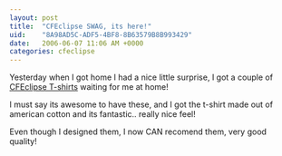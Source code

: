 ```yaml
---
layout: post
title:  "CFEclipse SWAG, its here!"
uid:	"8A98AD5C-ADF5-4BF8-8B63579B8B993429"
date:   2006-06-07 11:06 AM +0000
categories: cfeclipse
---
```

Yesterday when I got home I had a nice little surprise, I got a couple of <a href="http://www.cafepress.com/cfeclipse">CFEclipse T-shirts</a> waiting for me at home!

I must say its awesome to have these, and I got the t-shirt made out of american cotton and its fantastic.. really nice feel!

Even though I designed them, I now CAN recomend them, very good quality!